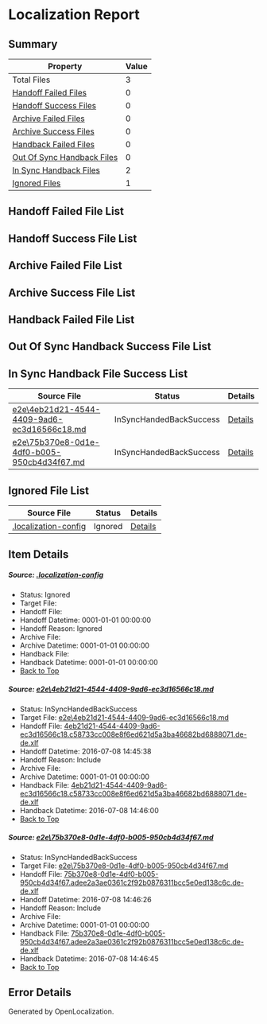 # <a name='report-top'></a> Localization Report

## Summary
 Property | Value 
 -------- | ----- 
 Total Files | 3
[ Handoff Failed Files ](#handoff-failed-list)| 0
[ Handoff Success Files ](#handoff-success-list)| 0
[ Archive Failed Files ](#archive-failed-list)| 0
[ Archive Success Files ](#archive-success-list)| 0
[ Handback Failed Files ](#handback-failed-list)| 0
[ Out Of Sync Handback Files ](#outofsync-handback-success-list)| 0
[ In Sync Handback Files ](#insync-handback-success-list)| 2
[ Ignored Files ](#ignored-list)| 1

## <a name='handoff-failed-list'></a> Handoff Failed File List

## <a name='handoff-success-list'></a> Handoff Success File List

## <a name='archive-failed-list'></a> Archive Failed File List

## <a name='archive-success-list'></a> Archive Success File List

## <a name='handback-failed-list'></a> Handback Failed File List

## <a name='outofsync-handback-success-list'></a> Out Of Sync Handback Success File List

## <a name='insync-handback-success-list'></a> In Sync Handback File Success List
 Source File | Status | Details 
 ----------- | ------ | ------- 
 [e2e\4eb21d21-4544-4409-9ad6-ec3d16566c18.md](https://github.com/OpenLocalizationTestOrg/oltest/blob/e1a705f91f86222e4508c7feab9ec8685f9f0199/e2e/4eb21d21-4544-4409-9ad6-ec3d16566c18.md) | InSyncHandedBackSuccess | [Details](#417f1ec667881b17e4f9f53a0fadbae1695b61eb1)
 [e2e\75b370e8-0d1e-4df0-b005-950cb4d34f67.md](https://github.com/OpenLocalizationTestOrg/oltest/blob/3d5c1cfc7fa4c3b4a85ca9ed92644d714ebd5129/e2e/75b370e8-0d1e-4df0-b005-950cb4d34f67.md) | InSyncHandedBackSuccess | [Details](#3a4d617656459e10bb0c062e8332d5a5983271122)

## <a name='ignored-list'></a> Ignored File List
 Source File | Status | Details 
 ----------- | ------ | ------- 
 [.localization-config](https://github.com/OpenLocalizationTestOrg/oltest/blob/3d5c1cfc7fa4c3b4a85ca9ed92644d714ebd5129/.localization-config) | Ignored | [Details](#3d4f252ac210baf56311d7e97dcc2db10974dbd20)

## Item Details
##### <a name='3d4f252ac210baf56311d7e97dcc2db10974dbd20'></a> Source: [.localization-config](https://github.com/OpenLocalizationTestOrg/oltest/blob/3d5c1cfc7fa4c3b4a85ca9ed92644d714ebd5129/.localization-config)
* Status: Ignored
* Target File: 
* Handoff File: 
* Handoff Datetime: 0001-01-01 00:00:00
* Handoff Reason: Ignored
* Archive File: 
* Archive Datetime: 0001-01-01 00:00:00
* Handback File: 
* Handback Datetime: 0001-01-01 00:00:00
* [Back to Top](#report-top)

##### <a name='417f1ec667881b17e4f9f53a0fadbae1695b61eb1'></a> Source: [e2e\4eb21d21-4544-4409-9ad6-ec3d16566c18.md](https://github.com/OpenLocalizationTestOrg/oltest/blob/e1a705f91f86222e4508c7feab9ec8685f9f0199/e2e/4eb21d21-4544-4409-9ad6-ec3d16566c18.md)
* Status: InSyncHandedBackSuccess
* Target File: [e2e\4eb21d21-4544-4409-9ad6-ec3d16566c18.md](https://github.com/OpenLocalizationTestOrg/oltest-dede-fly/blob/47207254e904ea46de54bcdec0cbd2e186d88077/e2e/4eb21d21-4544-4409-9ad6-ec3d16566c18.md)
* Handoff File: [4eb21d21-4544-4409-9ad6-ec3d16566c18.c58733cc008e8f6ed621d5a3ba46682bd6888071.de-de.xlf](https://github.com/OpenLocalizationTestOrg/olhandoff-e2e/blob/a6e69cc942800e711349df822312c41c1a82fb58/ol-handoff/OpenLocalizationTestOrg/oltest-dede-fly/ci/ht/4eb21d21-4544-4409-9ad6-ec3d16566c18.c58733cc008e8f6ed621d5a3ba46682bd6888071.de-de.xlf)
* Handoff Datetime: 2016-07-08 14:45:38
* Handoff Reason: Include
* Archive File: 
* Archive Datetime: 0001-01-01 00:00:00
* Handback File: [4eb21d21-4544-4409-9ad6-ec3d16566c18.c58733cc008e8f6ed621d5a3ba46682bd6888071.de-de.xlf](https://github.com/OpenLocalizationTestOrg/olhandback-e2e/blob/08d187a96f57d00ca61a7c1bb841fce58993e45a/ol-handback/OpenLocalizationTestOrg/oltest-dede-fly/ci/ht/4eb21d21-4544-4409-9ad6-ec3d16566c18.c58733cc008e8f6ed621d5a3ba46682bd6888071.de-de.xlf)
* Handback Datetime: 2016-07-08 14:46:00
* [Back to Top](#report-top)

##### <a name='3a4d617656459e10bb0c062e8332d5a5983271122'></a> Source: [e2e\75b370e8-0d1e-4df0-b005-950cb4d34f67.md](https://github.com/OpenLocalizationTestOrg/oltest/blob/3d5c1cfc7fa4c3b4a85ca9ed92644d714ebd5129/e2e/75b370e8-0d1e-4df0-b005-950cb4d34f67.md)
* Status: InSyncHandedBackSuccess
* Target File: [e2e\75b370e8-0d1e-4df0-b005-950cb4d34f67.md](https://github.com/OpenLocalizationTestOrg/oltest-dede-fly/blob/cb135ff5a78379519f12f209f87b2e3f5a203b53/e2e/75b370e8-0d1e-4df0-b005-950cb4d34f67.md)
* Handoff File: [75b370e8-0d1e-4df0-b005-950cb4d34f67.adee2a3ae0361c2f92b0876311bcc5e0ed138c6c.de-de.xlf](https://github.com/OpenLocalizationTestOrg/olhandoff-e2e/blob/a840c054aa7b1a1a383ba03dd85cbd1f1c4ed0df/ol-handoff/OpenLocalizationTestOrg/oltest-dede-fly/ci/ht/75b370e8-0d1e-4df0-b005-950cb4d34f67.adee2a3ae0361c2f92b0876311bcc5e0ed138c6c.de-de.xlf)
* Handoff Datetime: 2016-07-08 14:46:26
* Handoff Reason: Include
* Archive File: 
* Archive Datetime: 0001-01-01 00:00:00
* Handback File: [75b370e8-0d1e-4df0-b005-950cb4d34f67.adee2a3ae0361c2f92b0876311bcc5e0ed138c6c.de-de.xlf](https://github.com/OpenLocalizationTestOrg/olhandback-e2e/blob/3762bf2a7230a9986aaea5d36c5f385697b4baf9/ol-handback/OpenLocalizationTestOrg/oltest-dede-fly/ci/ht/75b370e8-0d1e-4df0-b005-950cb4d34f67.adee2a3ae0361c2f92b0876311bcc5e0ed138c6c.de-de.xlf)
* Handback Datetime: 2016-07-08 14:46:45
* [Back to Top](#report-top)


## Error Details

Generated by OpenLocalization.
